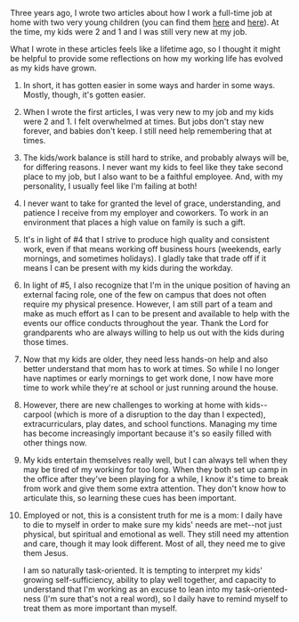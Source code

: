Three years ago, I wrote two articles about how I work a full-time job at home with two very young children (you can find them [here](https://www.meredithcook.net/the-stay-at-home-full-time-working-mom) and [here](https://www.meredithcook.net/the-stay-at-home-working-mom-part-2)). At the time, my kids were 2 and 1 and I was still very new at my job. 

What I wrote in these articles feels like a lifetime ago, so I thought it might be helpful to provide some reflections on how my working life has evolved as my kids have grown. 

1. In short, it has gotten easier in some ways and harder in some ways. Mostly, though, it's gotten easier.  
2. When I wrote the first articles, I was very new to my job and my kids were 2 and 1. I felt overwhelmed at times. But jobs don't stay new forever, and babies don't keep. I still need help remembering that at times. 
3. The kids/work balance is still hard to strike, and probably always will be, for differing reasons. I never want my kids to feel like they take second place to my job, but I also want to be a faithful employee. And, with my personality, I usually feel like I'm failing at both!
4. I never want to take for granted the level of grace, understanding, and patience I receive from my employer and coworkers. To work in an environment that places a high value on family is such a gift. 
5. It's in light of #4 that I strive to produce high quality and consistent work, even if that means working off business hours (weekends, early mornings, and sometimes holidays). I gladly take that trade off if it means I can be present with my kids during the workday.
6. In light of #5, I also recognize that I'm in the unique position of having an external facing role, one of the few on campus that does not often require my physical presence. However, I am still part of a team and make as much effort as I can to be present and available to help with the events our office conducts throughout the year. Thank the Lord for grandparents who are always willing to help us out with the kids during those times. 
7. Now that my kids are older, they need less hands-on help and also better understand that mom has to work at times. So while I no longer have naptimes or early mornings to get work done, I now have more time to work while they're at school or just running around the house.
8. However, there are new challenges to working at home with kids--carpool (which is more of a disruption to the day than I expected), extracurriculars, play dates, and school functions. Managing my time has become increasingly important because it's so easily filled with other things now.
9. My kids entertain themselves really well, but I can always tell when they may be tired of my working for too long. When they both set up camp in the office after they've been playing for a while, I know it's time to break from work and give them some extra attention. They don't know how to articulate this, so learning these cues has been important.
10. Employed or not, this is a consistent truth for me is a mom: I daily have to die to myself in order to make sure my kids' needs are met--not just physical, but spiritual and emotional as well. They still need my attention and care, though it may look different. Most of all, they need me to give them Jesus.

    I am so naturally task-oriented. It is tempting to interpret my kids' growing self-sufficiency, ability to play well together, and capacity to understand that I'm working as an excuse to lean into my task-oriented-ness (I'm sure that's not a real word), so I daily have to remind myself to treat them as more important than myself. 








